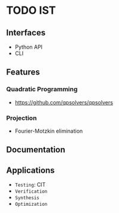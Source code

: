 # TODO IST

## Interfaces

- Python API
- CLI

## Features

### Quadratic Programming

- https://github.com/qpsolvers/qpsolvers

### Projection

 - Fourier-Motzkin elimination

## Documentation

## Applications

- `Testing`: CIT
- `Verification`
- `Synthesis`
- `Optimization`

